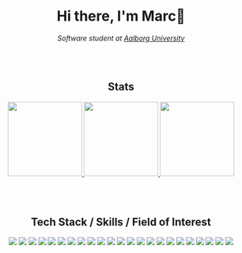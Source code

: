 <div align="center">
<h1>Hi there, I'm Marc👋</h1>

<p><em>Software student at <a href="https://www.en.aau.dk/">Aalborg University</a></em></p>

</br>
</br>

<!-- Stats --->
<h2>Stats</h2>

<!-- &theme=dark --->
<p align="center">
  <a href="https://github.com/Many5900">
    <img height="150em" src="https://github-readme-stats-six-ruby-41.vercel.app/api?username=Many5900&show_icons=true&hide=stars,issues,contribs&include_all_commits=true&count_private=true&hide_border=true&theme=github_dark_dimmed"/> 
  </a>
  <a href="https://github.com/Many5900">
    <img height="150em" src="https://github-readme-stats-six-ruby-41.vercel.app/api/top-langs/?username=Many5900&layout=compact&hide_border=true&theme=github_dark_dimmed&exclude_repo=github-readme-stats&langs_count=20"/>
  </a>
  <a href="https://github.com/Many5900">
    <img height="150em" src="https://streak-stats.demolab.com?user=Many5900&hide_border=true&theme=github_dark_dimmed"/>
  </a>
</p>

</br>
</br>

<!-- Tech Stack / Skills / Field of Interest --->
<h2>Tech Stack / Skills / Field of Interest</h2>
<div align="center">
  <!-- Rust --->
  <img src="https://img.shields.io/badge/-RUST-ce412b?style=for-the-badge&logo=rust&logoColor=ce412b&labelColor=282828">
  <!-- Go --->
  <!-- <img src="https://img.shields.io/badge/-GO-007d9c?style=for-the-badge&logo=go&logoColor=007d9c&labelColor=282828"> --->
  <!-- TypeScript --->
  <img src="https://img.shields.io/badge/-TYPESCRIPT-2f74bf?style=for-the-badge&logo=typescript&logoColor=2f74bf&labelColor=282828">
  <!-- JavaScript --->
  <img src="https://img.shields.io/badge/-JAVASCRIPT-efd81d?style=for-the-badge&logo=javascript&logoColor=efd81d&labelColor=282828">
  <!-- HTML --->
  <img src="https://img.shields.io/badge/-HTML-e44d26?style=for-the-badge&logo=html5&logoColor=e44d26&labelColor=282828">
  <!-- CSS --->
  <img src="https://img.shields.io/badge/-CSS-379ad5?style=for-the-badge&logo=css3&logoColor=379ad5&labelColor=282828">
  <!-- Svelte --->
  <img src="https://img.shields.io/badge/-SVELTE-ff3e00?style=for-the-badge&logo=svelte&logoColor=ff3e00&labelColor=282828">
  <!-- SvelteKit --->
  <img src="https://img.shields.io/badge/-SVELTEKIT-ff3e00?style=for-the-badge&logo=svelte&logoColor=ff3e00&labelColor=282828">
  <!-- TailwindCSS --->
  <img src="https://img.shields.io/badge/-Tailwind-38bdf8?style=for-the-badge&logo=tailwindcss&logoColor=38bdf8&labelColor=282828">
  <!-- Tauri --->
  <img src="https://img.shields.io/badge/-TAURI-24c8d8?style=for-the-badge&logo=tauri&logoColor=24c8d8&labelColor=282828">
  <!-- MeiliSearch --->
  <img src="https://img.shields.io/badge/-meilisearch-ff506c?style=for-the-badge&logo=meilisearch&logoColor=ff506c&labelColor=282828">
  <!-- SurrealDB --->
  <img src="https://img.shields.io/badge/-SURREALDB-fb00a3?style=for-the-badge&logo=surrealdb&logoColor=fb00a3&labelColor=282828">
  <!-- PocketBase --->
  <img src="https://img.shields.io/badge/-POCKETBASE-b8dbe4?style=for-the-badge&logo=pocketbase&logoColor=b8dbe4&labelColor=282828">
  <!-- Redis --->
  <img src="https://img.shields.io/badge/-REDIS-DC382D?style=for-the-badge&logo=redis&logoColor=DC382D&labelColor=282828">
  <!-- Docker --->
  <img src="https://img.shields.io/badge/-DOCKER-1d63ed?style=for-the-badge&logo=docker&logoColor=1d63ed&labelColor=282828">
  <!-- Kubernetes --->
  <img src="https://img.shields.io/badge/-KUBERNETES-326de6?style=for-the-badge&logo=kubernetes&logoColor=326de6&labelColor=282828">
  <!-- RabbitMQ --->
  <img src="https://img.shields.io/badge/-RABBITMQ-FF6600?style=for-the-badge&logo=rabbitmq&logoColor=FF6600&labelColor=282828">
  <!-- Prometheus --->
  <img src="https://img.shields.io/badge/-PROMETHEUS-e6522c?style=for-the-badge&logo=prometheus&logoColor=e6522c&labelColor=282828">
  <!-- Grafana --->
  <img src="https://img.shields.io/badge/-GRAFANA-ee5435?style=for-the-badge&logo=grafana&logoColor=ee5435&labelColor=282828">
  <!-- DigitalOcean --->
  <img src="https://img.shields.io/badge/-DIGITALOCEAN-0069f3?style=for-the-badge&logo=digitalocean&logoColor=0069fe&labelColor=282828">
  <!-- Postman --->
  <img src="https://img.shields.io/badge/-POSTMAN-ff6c37?style=for-the-badge&logo=postman&logoColor=ff6c37&labelColor=282828">
  <!-- Git --->
  <img src="https://img.shields.io/badge/-GIT-f05539?style=for-the-badge&logo=git&logoColor=f05539&labelColor=282828">
  <!-- GitHub --->
  <img src="https://img.shields.io/badge/-GITHUB-181717?style=for-the-badge&logo=github&logoColor=181717&labelColor=282828">
  <!-- VS Code --->
  <img src="https://img.shields.io/badge/-VSCODE-007ACC?style=for-the-badge&logo=visualstudiocode&logoColor=007ACC&labelColor=282828">
</div>



</div>






<!--
**Many5900/Many5900** is a ✨ _special_ ✨ repository because its `README.md` (this file) appears on your GitHub profile.

Here are some ideas to get you started:

- 🔭 I’m currently working on ...
- 🌱 I’m currently learning ...
- 👯 I’m looking to collaborate on ...
- 🤔 I’m looking for help with ...
- 💬 Ask me about ...
- 📫 How to reach me: ...
- 😄 Pronouns: ...
- ⚡ Fun fact: ...
-->
